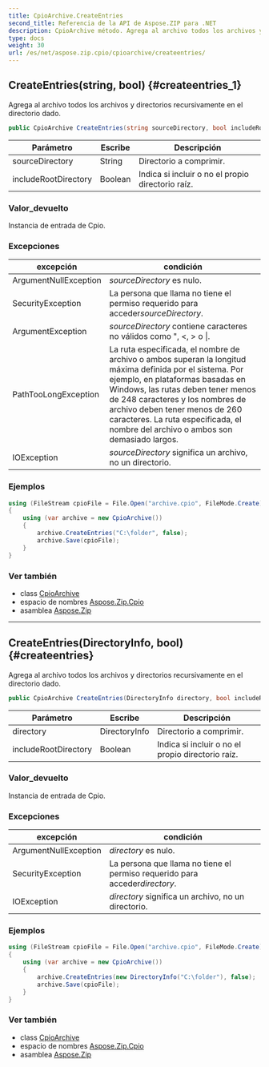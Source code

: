```yaml
---
title: CpioArchive.CreateEntries
second_title: Referencia de la API de Aspose.ZIP para .NET
description: CpioArchive método. Agrega al archivo todos los archivos y directorios recursivamente en el directorio dado.
type: docs
weight: 30
url: /es/net/aspose.zip.cpio/cpioarchive/createentries/
---
```

## CreateEntries(string, bool) {#createentries_1}

Agrega al archivo todos los archivos y directorios recursivamente en el directorio dado.

```csharp
public CpioArchive CreateEntries(string sourceDirectory, bool includeRootDirectory = true)
```

| Parámetro | Escribe | Descripción |
| --- | --- | --- |
| sourceDirectory | String | Directorio a comprimir. |
| includeRootDirectory | Boolean | Indica si incluir o no el propio directorio raíz. |

### Valor_devuelto

Instancia de entrada de Cpio.

### Excepciones

| excepción | condición |
| --- | --- |
| ArgumentNullException | *sourceDirectory* es nulo. |
| SecurityException | La persona que llama no tiene el permiso requerido para acceder*sourceDirectory*. |
| ArgumentException | *sourceDirectory* contiene caracteres no válidos como ", &lt;, &gt; o &#x7C;. |
| PathTooLongException | La ruta especificada, el nombre de archivo o ambos superan la longitud máxima definida por el sistema. Por ejemplo, en plataformas basadas en Windows, las rutas deben tener menos de 248 caracteres y los nombres de archivo deben tener menos de 260 caracteres. La ruta especificada, el nombre del archivo o ambos son demasiado largos. |
| IOException | *sourceDirectory* significa un archivo, no un directorio. |

### Ejemplos

```csharp
using (FileStream cpioFile = File.Open("archive.cpio", FileMode.Create))
{
    using (var archive = new CpioArchive())
    {
        archive.CreateEntries("C:\folder", false);
        archive.Save(cpioFile);
    }
}
```

### Ver también

* class [CpioArchive](../)
* espacio de nombres [Aspose.Zip.Cpio](../../cpioarchive/)
* asamblea [Aspose.Zip](../../../)

---

## CreateEntries(DirectoryInfo, bool) {#createentries}

Agrega al archivo todos los archivos y directorios recursivamente en el directorio dado.

```csharp
public CpioArchive CreateEntries(DirectoryInfo directory, bool includeRootDirectory = true)
```

| Parámetro | Escribe | Descripción |
| --- | --- | --- |
| directory | DirectoryInfo | Directorio a comprimir. |
| includeRootDirectory | Boolean | Indica si incluir o no el propio directorio raíz. |

### Valor_devuelto

Instancia de entrada de Cpio.

### Excepciones

| excepción | condición |
| --- | --- |
| ArgumentNullException | *directory* es nulo. |
| SecurityException | La persona que llama no tiene el permiso requerido para acceder*directory*. |
| IOException | *directory* significa un archivo, no un directorio. |

### Ejemplos

```csharp
using (FileStream cpioFile = File.Open("archive.cpio", FileMode.Create))
{
    using (var archive = new CpioArchive())
    {
        archive.CreateEntries(new DirectoryInfo("C:\folder"), false);
        archive.Save(cpioFile);
    }
}
```

### Ver también

* class [CpioArchive](../)
* espacio de nombres [Aspose.Zip.Cpio](../../cpioarchive/)
* asamblea [Aspose.Zip](../../../)


